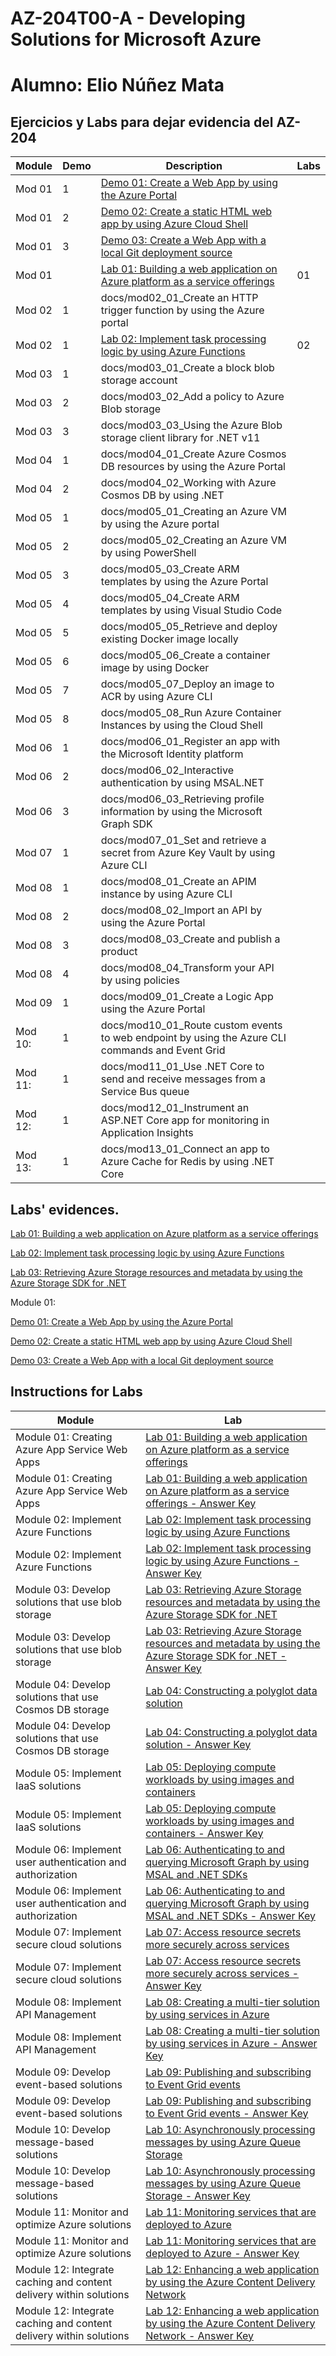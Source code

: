 # AZ-204T00-A - Developing Solutions for Microsoft Azure



# Alumno: Elio Núñez Mata



## Ejercicios y Labs para dejar evidencia del AZ-204

| Module  | Demo | Description                                                  | Labs |
| ------- | ---- | ------------------------------------------------------------ | ---- |
| Mod 01  | 1    | [Demo 01: Create a Web App by using the Azure Portal](Mod01/01_demo/Evidencias.md) |      |
| Mod 01  | 2    | [Demo 02: Create a static HTML web app by using Azure Cloud Shell](Mod01/02_demo/Evidencias.md) |      |
| Mod 01  | 3    | [Demo 03: Create a Web App with a local Git deployment source](Mod01/03_demo/Evidencias.md) ||
| Mod 01  |     | [Lab 01: Building a web application on Azure platform as a service offerings](Mod01/ZZ-lab/Evidencias.md) |01|
| Mod 02  | 1    | docs/mod02_01_Create an HTTP trigger function by using  the Azure portal |      |
| Mod 02  | 1    | [Lab 02: Implement task processing logic by using Azure Functions](Mod01/ZZ-lab/Evidencias.md) | 02 |
| Mod 03  | 1    | docs/mod03_01_Create a block blob storage account            |      |
| Mod 03  | 2    | docs/mod03_02_Add a policy to Azure Blob storage             |      |
| Mod 03  | 3    | docs/mod03_03_Using the Azure Blob storage client  library for .NET v11 |      |
| Mod 04  | 1    | docs/mod04_01_Create Azure Cosmos DB resources by using  the Azure Portal |      |
| Mod 04  | 2    | docs/mod04_02_Working with Azure Cosmos DB by using  .NET    |      |
| Mod 05  | 1    | docs/mod05_01_Creating an Azure VM by using the Azure  portal |      |
| Mod 05  | 2    | docs/mod05_02_Creating an Azure VM by using  PowerShell      |      |
| Mod 05  | 3    | docs/mod05_03_Create ARM templates by using the Azure  Portal |      |
| Mod 05  | 4    | docs/mod05_04_Create ARM templates by using Visual  Studio Code |      |
| Mod 05  | 5    | docs/mod05_05_Retrieve and deploy existing Docker image  locally |      |
| Mod 05  | 6    | docs/mod05_06_Create a container image by using  Docker      |      |
| Mod 05  | 7    | docs/mod05_07_Deploy an image to ACR by using Azure  CLI     |      |
| Mod 05  | 8    | docs/mod05_08_Run Azure Container Instances by using the  Cloud Shell |      |
| Mod 06  | 1    | docs/mod06_01_Register an app with the Microsoft  Identity platform |      |
| Mod 06  | 2    | docs/mod06_02_Interactive authentication by using  MSAL.NET  |      |
| Mod 06  | 3    | docs/mod06_03_Retrieving profile information by using  the Microsoft Graph SDK |      |
| Mod 07  | 1    | docs/mod07_01_Set and retrieve a secret from Azure Key  Vault by using Azure CLI |      |
| Mod 08  | 1    | docs/mod08_01_Create an APIM instance by using Azure  CLI    |      |
| Mod 08  | 2    | docs/mod08_02_Import an API by using the Azure  Portal       |      |
| Mod 08  | 3    | docs/mod08_03_Create and publish a product                   |      |
| Mod 08  | 4    | docs/mod08_04_Transform your API by using policies           |      |
| Mod 09  | 1    | docs/mod09_01_Create a Logic App using the Azure  Portal     |      |
| Mod 10: | 1    | docs/mod10_01_Route custom events to web endpoint by  using the Azure CLI commands and Event Grid |      |
| Mod 11: | 1    | docs/mod11_01_Use .NET Core to send and receive messages  from a Service Bus queue |      |
| Mod 12: | 1    | docs/mod12_01_Instrument an ASP.NET Core app for  monitoring in Application Insights |      |
| Mod 13: | 1    | docs/mod13_01_Connect an app to Azure Cache for Redis by  using .NET Core |      |



## Labs' evidences.



[Lab 01: Building a web application on Azure platform as a service offerings](Mod01/ZZ-lab/Evidencias.md)

[Lab 02: Implement task processing logic by using Azure Functions](Mod01/ZZ-lab/Evidencias.md)

[Lab 03: Retrieving Azure Storage resources and metadata by using the Azure Storage SDK for .NET](Mod01/ZZ-lab/Evidencias.md)







Module 01:

[Demo 01: Create a Web App by using the Azure Portal](Mod01/01_demo/Evidencias.md)

[Demo 02: Create a static HTML web app by using Azure Cloud Shell](Mod01/02_demo/Evidencias.md)

[Demo 03: Create a Web App with a local Git deployment source](Mod01/03_demo/Evidencias.md)







## 





## Instructions for Labs



| Module                                                       | Lab                                                          |
| ------------------------------------------------------------ | ------------------------------------------------------------ |
| Module 01: Creating Azure App Service Web Apps               | [Lab 01: Building a web application on Azure platform as a service offerings](https://microsoftlearning.github.io/AZ-204-DevelopingSolutionsforMicrosoftAzure/Instructions/Labs/AZ-204_01_lab.html) |
| Module 01: Creating Azure App Service Web Apps               | [Lab 01: Building a web application on Azure platform as a service offerings - Answer Key](https://microsoftlearning.github.io/AZ-204-DevelopingSolutionsforMicrosoftAzure/Instructions/Labs/AZ-204_01_lab_ak.html) |
| Module 02: Implement Azure Functions                         | [Lab 02: Implement task processing logic by using Azure Functions](https://microsoftlearning.github.io/AZ-204-DevelopingSolutionsforMicrosoftAzure/Instructions/Labs/AZ-204_02_lab.html) |
| Module 02: Implement Azure Functions                         | [Lab 02: Implement task processing logic by using Azure Functions - Answer Key](https://microsoftlearning.github.io/AZ-204-DevelopingSolutionsforMicrosoftAzure/Instructions/Labs/AZ-204_02_lab_ak.html) |
| Module 03: Develop solutions that use blob storage           | [Lab 03: Retrieving Azure Storage resources and metadata by using the Azure Storage SDK for .NET](https://microsoftlearning.github.io/AZ-204-DevelopingSolutionsforMicrosoftAzure/Instructions/Labs/AZ-204_03_lab.html) |
| Module 03: Develop solutions that use blob storage           | [Lab 03: Retrieving Azure Storage resources and metadata by using the Azure Storage SDK for .NET - Answer Key](https://microsoftlearning.github.io/AZ-204-DevelopingSolutionsforMicrosoftAzure/Instructions/Labs/AZ-204_03_lab_ak.html) |
| Module 04: Develop solutions that use Cosmos DB storage      | [Lab 04: Constructing a polyglot data solution](https://microsoftlearning.github.io/AZ-204-DevelopingSolutionsforMicrosoftAzure/Instructions/Labs/AZ-204_04_lab.html) |
| Module 04: Develop solutions that use Cosmos DB storage      | [Lab 04: Constructing a polyglot data solution - Answer Key](https://microsoftlearning.github.io/AZ-204-DevelopingSolutionsforMicrosoftAzure/Instructions/Labs/AZ-204_04_lab_ak.html) |
| Module 05: Implement IaaS solutions                          | [Lab 05: Deploying compute workloads by using images and containers](https://microsoftlearning.github.io/AZ-204-DevelopingSolutionsforMicrosoftAzure/Instructions/Labs/AZ-204_05_lab.html) |
| Module 05: Implement IaaS solutions                          | [Lab 05: Deploying compute workloads by using images and containers - Answer Key](https://microsoftlearning.github.io/AZ-204-DevelopingSolutionsforMicrosoftAzure/Instructions/Labs/AZ-204_05_lab_ak.html) |
| Module 06: Implement user authentication and authorization   | [Lab 06: Authenticating to and querying Microsoft Graph by using MSAL and .NET SDKs](https://microsoftlearning.github.io/AZ-204-DevelopingSolutionsforMicrosoftAzure/Instructions/Labs/AZ-204_06_lab.html) |
| Module 06: Implement user authentication and authorization   | [Lab 06: Authenticating to and querying Microsoft Graph by using MSAL and .NET SDKs - Answer Key](https://microsoftlearning.github.io/AZ-204-DevelopingSolutionsforMicrosoftAzure/Instructions/Labs/AZ-204_06_lab_ak.html) |
| Module 07: Implement secure cloud solutions                  | [Lab 07: Access resource secrets more securely across services](https://microsoftlearning.github.io/AZ-204-DevelopingSolutionsforMicrosoftAzure/Instructions/Labs/AZ-204_07_lab.html) |
| Module 07: Implement secure cloud solutions                  | [Lab 07: Access resource secrets more securely across services - Answer Key](https://microsoftlearning.github.io/AZ-204-DevelopingSolutionsforMicrosoftAzure/Instructions/Labs/AZ-204_07_lab_ak.html) |
| Module 08: Implement API Management                          | [Lab 08: Creating a multi-tier solution by using services in Azure](https://microsoftlearning.github.io/AZ-204-DevelopingSolutionsforMicrosoftAzure/Instructions/Labs/AZ-204_08_lab.html) |
| Module 08: Implement API Management                          | [Lab 08: Creating a multi-tier solution by using services in Azure - Answer Key](https://microsoftlearning.github.io/AZ-204-DevelopingSolutionsforMicrosoftAzure/Instructions/Labs/AZ-204_08_lab_ak.html) |
| Module 09: Develop event-based solutions                     | [Lab 09: Publishing and subscribing to Event Grid events](https://microsoftlearning.github.io/AZ-204-DevelopingSolutionsforMicrosoftAzure/Instructions/Labs/AZ-204_09_lab.html) |
| Module 09: Develop event-based solutions                     | [Lab 09: Publishing and subscribing to Event Grid events - Answer Key](https://microsoftlearning.github.io/AZ-204-DevelopingSolutionsforMicrosoftAzure/Instructions/Labs/AZ-204_09_lab_ak.html) |
| Module 10: Develop message-based solutions                   | [Lab 10: Asynchronously processing messages by using Azure Queue Storage](https://microsoftlearning.github.io/AZ-204-DevelopingSolutionsforMicrosoftAzure/Instructions/Labs/AZ-204_10_lab.html) |
| Module 10: Develop message-based solutions                   | [Lab 10: Asynchronously processing messages by using Azure Queue Storage - Answer Key](https://microsoftlearning.github.io/AZ-204-DevelopingSolutionsforMicrosoftAzure/Instructions/Labs/AZ-204_10_lab_ak.html) |
| Module 11: Monitor and optimize Azure solutions              | [Lab 11: Monitoring services that are deployed to Azure](https://microsoftlearning.github.io/AZ-204-DevelopingSolutionsforMicrosoftAzure/Instructions/Labs/AZ-204_11_lab.html) |
| Module 11: Monitor and optimize Azure solutions              | [Lab 11: Monitoring services that are deployed to Azure - Answer Key](https://microsoftlearning.github.io/AZ-204-DevelopingSolutionsforMicrosoftAzure/Instructions/Labs/AZ-204_11_lab_ak.html) |
| Module 12: Integrate caching and content delivery within solutions | [Lab 12: Enhancing a web application by using the Azure Content Delivery Network](https://microsoftlearning.github.io/AZ-204-DevelopingSolutionsforMicrosoftAzure/Instructions/Labs/AZ-204_12_lab.html) |
| Module 12: Integrate caching and content delivery within solutions | [Lab 12: Enhancing a web application by using the Azure Content Delivery Network - Answer Key](https://microsoftlearning.github.io/AZ-204-DevelopingSolutionsforMicrosoftAzure/Instructions/Labs/AZ-204_12_lab_ak.html) |



